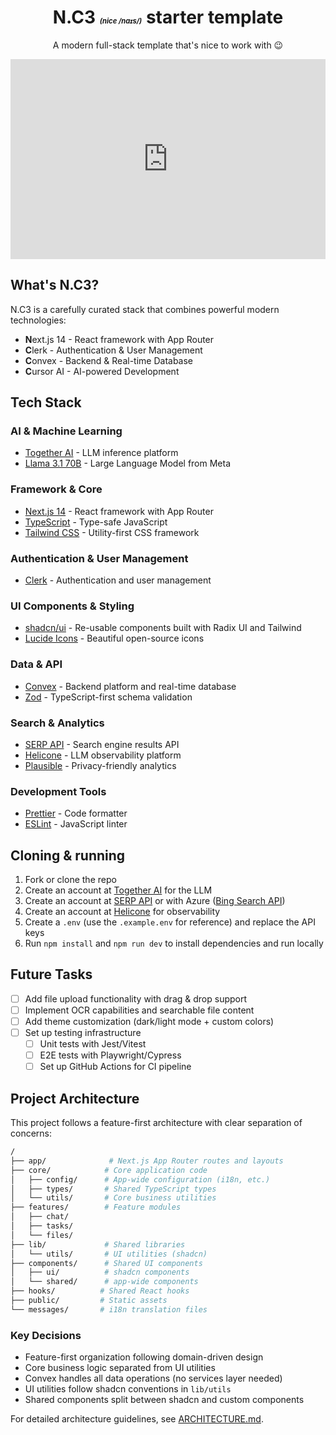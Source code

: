 <div align="center">

  <h1>N.C3 <em style="font-size: 0.4em">(nice /naɪs/)</em> starter template</h1>
  <p>A modern full-stack template that's nice to work with 😉</p>

<div style="position: relative; padding-bottom: 63.49206349206349%; height: 0;"><iframe src="https://www.loom.com/embed/42bf2570c66b4b6fbf53ba1756d38e55" frameborder="0" webkitallowfullscreen mozallowfullscreen allowfullscreen style="position: absolute; top: 0; left: 0; width: 100%; height: 100%;"></iframe></div>
</div>

## What's N.C3?

N.C3 is a carefully curated stack that combines powerful modern technologies:

- **N**ext.js 14 - React framework with App Router
- **C**lerk - Authentication & User Management
- **C**onvex - Backend & Real-time Database
- **C**ursor AI - AI-powered Development

## Tech Stack

### AI & Machine Learning

- [Together AI](https://docs.together.ai/) - LLM inference platform
- [Llama 3.1 70B](https://ai.meta.com/llama/) - Large Language Model from Meta

### Framework & Core

- [Next.js 14](https://nextjs.org/docs) - React framework with App Router
- [TypeScript](https://www.typescriptlang.org/docs/) - Type-safe JavaScript
- [Tailwind CSS](https://tailwindcss.com/docs) - Utility-first CSS framework

### Authentication & User Management

- [Clerk](https://clerk.com/docs) - Authentication and user management

### UI Components & Styling

- [shadcn/ui](https://ui.shadcn.com/docs) - Re-usable components built with Radix UI and Tailwind
- [Lucide Icons](https://lucide.dev/docs/lucide-react) - Beautiful open-source icons

### Data & API

- [Convex](https://docs.convex.dev/) - Backend platform and real-time database
- [Zod](https://zod.dev/) - TypeScript-first schema validation

### Search & Analytics

- [SERP API](https://serper.dev/) - Search engine results API
- [Helicone](https://docs.helicone.ai/) - LLM observability platform
- [Plausible](https://plausible.io/docs) - Privacy-friendly analytics

### Development Tools

- [Prettier](https://prettier.io/docs/en/) - Code formatter
- [ESLint](https://eslint.org/docs/latest/) - JavaScript linter

## Cloning & running

1. Fork or clone the repo
2. Create an account at [Together AI](https://togetherai.link) for the LLM
3. Create an account at [SERP API](https://serper.dev/) or with Azure ([Bing Search API](https://www.microsoft.com/en-us/bing/apis/bing-web-search-api))
4. Create an account at [Helicone](https://www.helicone.ai/) for observability
5. Create a `.env` (use the `.example.env` for reference) and replace the API keys
6. Run `npm install` and `npm run dev` to install dependencies and run locally

## Future Tasks

- [ ] Add file upload functionality with drag & drop support
- [ ] Implement OCR capabilities and searchable file content
- [ ] Add theme customization (dark/light mode + custom colors)
- [ ] Set up testing infrastructure
  - [ ] Unit tests with Jest/Vitest
  - [ ] E2E tests with Playwright/Cypress
  - [ ] Set up GitHub Actions for CI pipeline

## Project Architecture

This project follows a feature-first architecture with clear separation of concerns:

```bash
/
├── app/              # Next.js App Router routes and layouts
├── core/            # Core application code
│   ├── config/      # App-wide configuration (i18n, etc.)
│   ├── types/       # Shared TypeScript types
│   └── utils/       # Core business utilities
├── features/        # Feature modules
│   ├── chat/
│   ├── tasks/
│   └── files/
├── lib/             # Shared libraries
│   └── utils/       # UI utilities (shadcn)
├── components/      # Shared UI components
│   ├── ui/          # shadcn components
│   └── shared/      # app-wide components
├── hooks/          # Shared React hooks
├── public/         # Static assets
└── messages/       # i18n translation files
```

### Key Decisions
- Feature-first organization following domain-driven design
- Core business logic separated from UI utilities
- Convex handles all data operations (no services layer needed)
- UI utilities follow shadcn conventions in `lib/utils`
- Shared components split between shadcn and custom components

For detailed architecture guidelines, see [ARCHITECTURE.md](./ARCHITECTURE.md).
